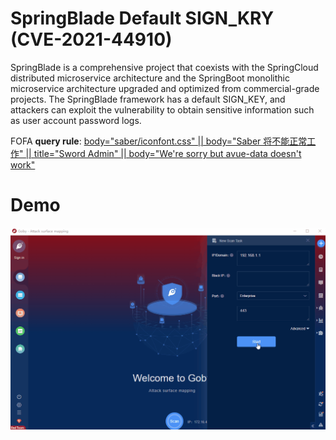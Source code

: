 # SpringBlade Default SIGN_KRY (CVE-2021-44910)

SpringBlade is a comprehensive project that coexists with the SpringCloud distributed microservice architecture and the SpringBoot monolithic microservice architecture upgraded and optimized from commercial-grade projects. The SpringBlade framework has a default SIGN_KEY, and attackers can exploit the vulnerability to obtain sensitive information such as user account password logs.

FOFA **query rule**: [body="saber/iconfont.css" || body="Saber 将不能正常工作" || title="Sword Admin" || body="We're sorry but avue-data doesn't work"](https://fofa.info/result?qbase64=Ym9keT0ic2FiZXIvaWNvbmZvbnQuY3NzIiB8fCBib2R5PSJTYWJlciDlsIbkuI3og73mraPluLjlt6XkvZwifHx0aXRsZT0iU3dvcmQgQWRtaW4ifHxib2R5PSJXZSdyZSBzb3JyeSBidXQgYXZ1ZS1kYXRhIGRvZXNuJ3Qgd29yayI%3D)

# Demo

![SpringBlade_Default_SIGN_KRY_CVE_2021_44910](SpringBlade_Default_SIGN_KRY_CVE_2021_44910.gif)
